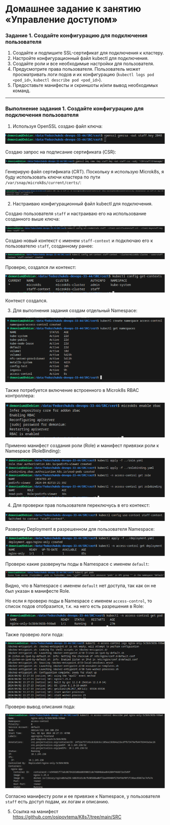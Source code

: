 
# Домашнее задание к занятию «Управление доступом»

### Задание 1. Создайте конфигурацию для подключения пользователя

1. Создайте и подпишите SSL-сертификат для подключения к кластеру.
2. Настройте конфигурационный файл kubectl для подключения.
3. Создайте роли и все необходимые настройки для пользователя.
4. Предусмотрите права пользователя. Пользователь может просматривать логи подов и их конфигурацию (`kubectl logs pod <pod_id>`, `kubectl describe pod <pod_id>`).
5. Предоставьте манифесты и скриншоты и/или вывод необходимых команд.

------

### Выполнение задания 1. Создайте конфигурацию для подключения пользователя

1. Используя OpenSSL создаю файл ключа:

![img_1](IMG/img_1.png)

Создаю запрос на подписание сертификата (CSR):

![img_2](IMG/img_2.png)

Генерирую файл сертификата (CRT). Поскольку я использую Microk8s, я буду использовать ключи кластера по пути `/var/snap/microk8s/current/certs/`:

![img_3](IMG/img_3.png)

2. Настраиваю конфигурационный файл kubectl для подключения.

Создаю пользователя `staff` и настраиваю его на использование созданного выше ключа:

![img_4](IMG/img_4.png)

Создаю новый контекст с именем `staff-context` и подключаю его к пользователю `staff`, созданному ранее:

![img_5](IMG/img_5.png)

Проверю, создался ли контекст:

![img_6](IMG/img_6.png)

Контекст создался.

3. Для выполнения задания создам отдельный Namespace:

![img_7](IMG/img_7.png)

Также потребуется включение встроенного в Microk8s RBAC контроллера:

![img_8](IMG/img_8.png)

Применю манифест создания роли (Role) и манифест привязки роли к Namespace (RoleBinding):

![img_9](IMG/img_9.png)

4. Для проверки прав пользователя переключусь в его контекст:

![img_10](IMG/img_10.png)

Разверну Deployment в разрешенном для пользователя Namespace:

![img_11](IMG/img_11.png)

Проверю какие развернуты поды в Namespace с именем `default`:

![img_12](IMG/img_12.png)

Видно, что в Namespace с именем `default` нет доступа, так как он не был указан в манифесте Role.

Но если я проверю поды в Namespace с именем `access-control`, то список подов отобразится, т.к. на него есть разрешения в Role:

![img_13](IMG/img_13.png)

Также проверю логи пода:

![img_14](IMG/img_14.png)

Проверю вывод описания пода:

![img_15](IMG/img_15.png)

Согласно манифесту роли и ее привязке к Namespace, у пользователя `staff` есть доступ подам, их логам и описанию.

5. Ссылка на манифест https://github.com/osipovtema/K8s7/tree/main/SRC
